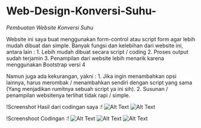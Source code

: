 # Web-Design-Konversi-Suhu-

*Pembuatan Website Konversi Suhu*

Website ini saya buat menggunakan form-control atau script form agar lebih mudah dibuat dan simple. Banyak fungsi dan kelebihan dari website ini,
antara lain : 1. Lebih mudah dibuat secara script / coding
              2. Proses output sudah terjamin
              3. Penampilan dari website lebih menarik karena menggunakan Bootstrap versi 4

Namun juga ada kekurangan, yakni : 1. Jika ingin menambahkan opsi lainnya, harus merombak / menambahkan sendiri dengan script yang sama (Yang menjadikan rumitnya sebuah script ya ini sih).
                                   2. Susunan / penampilan websitenya terlihat tidak rapi / simple.

!Screenshot Hasil dari codingan saya :!
![Alt Text](https://github.com/lethanfadlil/Web-Design-Konversi-Suhu-/blob/master/Foto%20Hasil%20Web%20Design%20Pertama/1.PNG)
![Alt Text](https://github.com/lethanfadlil/Web-Design-Konversi-Suhu-/blob/master/Foto%20Hasil%20Web%20Design%20Pertama/2.PNG)


!Screenshoot Codingan :!
![Alt Text](https://github.com/lethanfadlil/Web-Design-Konversi-Suhu-/blob/master/Foto%20Hasil%20Web%20Design%20Pertama/kode1.PNG)
![Alt Text](https://github.com/lethanfadlil/Web-Design-Konversi-Suhu-/blob/master/Foto%20Hasil%20Web%20Design%20Pertama/kode2.PNG)
![Alt Text](https://github.com/lethanfadlil/Web-Design-Konversi-Suhu-/blob/master/Foto%20Hasil%20Web%20Design%20Pertama/kode3.PNG)
